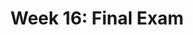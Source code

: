 ---
title: "Week 16: Final Exam"
weekNumber: 16
days:
  - date: "2024-12-09"
    events:
      - name: REV 1
        type: review
        title: "Take Up Midterm Exam (6:30-8:30PM, 1670 BBB)"
        note: We'll take up the <a href="https://study.practicaldsc.org/fa24-midterm/index.html">Midterm Exam from this semester</a>, discuss common misconceptions, and recap key ideas (both on paper and in code!).
      - name: HW 10
        type: hw
        title: <b>(Optional) HW 10 Prediction Competition</b>
  - date: "2024-12-10"
    events:
      - name: REV 2
        type: review
        title: "Review Post-Midterm Problems (5-7PM, 1670 BBB)"
        note: We'll take up relevant problems from the <a href="https://study.practicaldsc.org">Study Site</a>. Specific problems will be linked on Ed in advance.
      - name: SUR
        type: survey
        title: <b><a href="https://docs.google.com/forms/d/e/1FAIpQLSfM0KHvq71kkyYHAKXHAD4Dk_mJx1P38o7PKhaN4U_xequ00Q/viewform">End-of-Semester Survey</a> and <a href="https://umich.bluera.com/umich/">Official Evals</a></b>
        note: "If at least 85% of the class fills out both by 12/10 at 11:59PM, we'll add 1% of extra credit to everyone's overall grade."
  - date: "2024-12-12"
    events:
      - name: EXAM
        type: exam
        title: <b>Final Exam (4-6PM)</b>
---